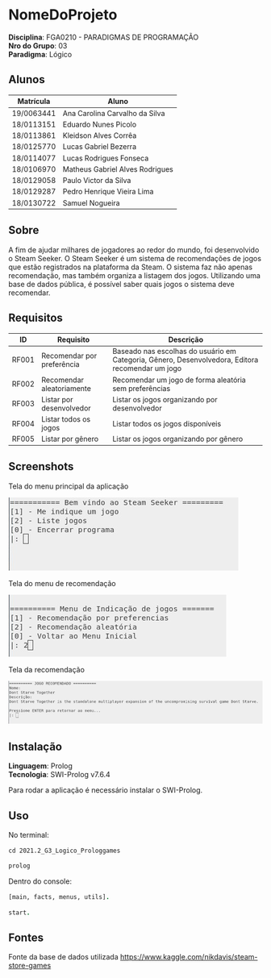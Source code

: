 # NomeDoProjeto

**Disciplina**: FGA0210 - PARADIGMAS DE PROGRAMAÇÃO <br>
**Nro do Grupo**: 03<br>
**Paradigma**: Lógico<br>

## Alunos

| Matrícula  | Aluno                           |
| ---------- | ------------------------------- |
| 19/0063441 | Ana Carolina Carvalho da Silva  |
| 18/0113151 | Eduardo Nunes Picolo            |
| 18/0113861 | Kleidson Alves Corrêa           |
| 18/0125770 | Lucas Gabriel Bezerra           |
| 18/0114077 | Lucas Rodrigues Fonseca         |
| 18/0106970 | Matheus Gabriel Alves Rodrigues |
| 18/0129058 | Paulo Victor da Silva           |
| 18/0129287 | Pedro Henrique Vieira Lima      |
| 18/0130722 | Samuel Nogueira                 |

## Sobre 
A fim de ajudar milhares de jogadores ao redor do mundo, foi desenvolvido o Steam Seeker. O Steam Seeker é um sistema de recomendações de jogos que estão registrados na plataforma da Steam. O sistema faz não apenas recomendação, mas também organiza a listagem dos jogos.
Utilizando uma base de dados pública, é possível saber quais jogos o sistema deve recomendar. 

## Requisitos


| ID    | Requisito           | Descrição                                                                                                                                                                   |
| ----- | ------------------- | --------------------------------------------------------------------------------------------------------------------------------------------------------------------------- |
| RF001 | Recomendar por preferência | Baseado nas escolhas do usuário em Categoria, Gênero, Desenvolvedora, Editora recomendar um jogo |
| RF002 | Recomendar aleatoriamente    | Recomendar um jogo de forma aleatória sem preferências |
| RF003 | Listar por desenvolvedor | Listar os jogos organizando por desenvolvedor |
| RF004 | Listar todos os jogos      | Listar todos os jogos disponíveis |
| RF005 | Listar por gênero  | Listar os jogos organizando por gênero |

## Screenshots

Tela do menu principal da aplicação

![Menu principal](media/menuprincipal.jpeg) 

Tela do menu de recomendação

![Menu recomendacao](media/menuindicacao.jpeg) 

Tela da recomendação

![Recomendacao](media/recomendacao.jpeg) 

## Instalação 
**Linguagem**: Prolog <br>
**Tecnologia**: SWI-Prolog v7.6.4 <br>

Para rodar a aplicação é necessário instalar o SWI-Prolog.

## Uso 
No terminal:

``` shell
cd 2021.2_G3_Logico_Prologgames
```
```prolog
prolog
```
Dentro do console:
```prolog
[main, facts, menus, utils].
```
```prolog
start.
```

## Fontes
Fonte da base de dados utilizada
https://www.kaggle.com/nikdavis/steam-store-games
